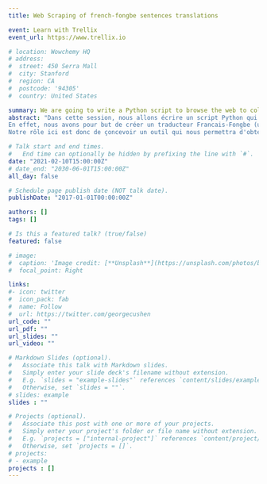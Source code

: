 ```yaml
---
title: Web Scraping of french-fongbe sentences translations

event: Learn with Trellix
event_url: https://www.trellix.io

# location: Wowchemy HQ
# address:
#  street: 450 Serra Mall
#  city: Stanford
#  region: CA
#  postcode: '94305'
#  country: United States

summary: We are going to write a Python script to browse the web to collect sentences in the Fongbe language and their French translation in order to create a French-fongbe Translator.
abstract: "Dans cette session, nous allons écrire un script Python qui naviguera sur le Web afin d'en extraire de manière automatisée des phrases en langue Fongbe et leur traduction en français.<br>
En effet, nous avons pour but de créer un traducteur Francais-Fongbe (un peu comme Google Translate), et pour ce faire, nous avons besoin de données bien structurées de phrases Fongbe et de leur traduction en Français pour entraîner notre système.<br>
Notre rôle ici est donc de çoncevoir un outil qui nous permettra d'obtenir ces données."

# Talk start and end times.
#   End time can optionally be hidden by prefixing the line with `#`.
date: "2021-02-10T15:00:00Z"
# date_end: "2030-06-01T15:00:00Z"
all_day: false

# Schedule page publish date (NOT talk date).
publishDate: "2017-01-01T00:00:00Z"

authors: []
tags: []

# Is this a featured talk? (true/false)
featured: false

# image:
#  caption: 'Image credit: [**Unsplash**](https://unsplash.com/photos/bzdhc5b3Bxs)'
#  focal_point: Right

links:
#- icon: twitter
#  icon_pack: fab
#  name: Follow
#  url: https://twitter.com/georgecushen
url_code: ""
url_pdf: ""
url_slides: ""
url_video: ""

# Markdown Slides (optional).
#   Associate this talk with Markdown slides.
#   Simply enter your slide deck's filename without extension.
#   E.g. `slides = "example-slides"` references `content/slides/example-slides.md`.
#   Otherwise, set `slides = ""`.
# slides: example
slides : ""

# Projects (optional).
#   Associate this post with one or more of your projects.
#   Simply enter your project's folder or file name without extension.
#   E.g. `projects = ["internal-project"]` references `content/project/deep-learning/index.md`.
#   Otherwise, set `projects = []`.
# projects:
# - example
projects : []
---
```

